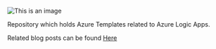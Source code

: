 ![This is an image](https://www.inthecloud247.com/wp-content/uploads/2022/01/Azure-Logic-Apps-GitHub01.png)

Repository which holds Azure Templates related to Azure Logic Apps.

Related blog posts can be found [Here](https://www.inthecloud247.com/category/power-automate/)
